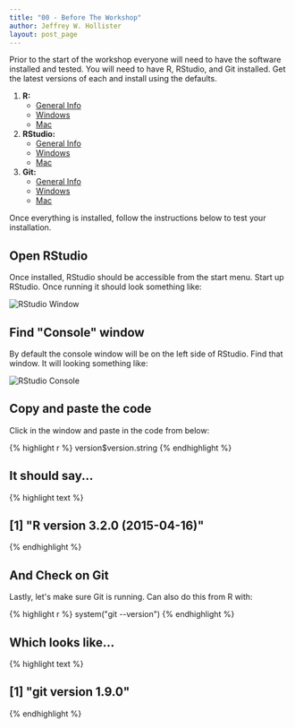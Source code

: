 ```yaml
---
title: "00 - Before The Workshop"
author: Jeffrey W. Hollister
layout: post_page
---
```


Prior to the start of the workshop everyone will need to have the software 
installed and tested.  You will need to have R, RStudio, and Git installed.  Get the latest versions of each and install using the defaults.  

1. **R:** 
    - [General Info](http://cran.r-project.org/)
    - [Windows](http://cran.r-project.org/bin/windows/base/R-3.2.0-win.exe)
    - [Mac](http://cran.r-project.org/bin/macosx/R-3.2.0.pkg)
2. **RStudio:** 
    - [General Info](http://www.rstudio.com/products/rstudio/download/)
    - [Windows](http://download1.rstudio.org/RStudio-0.99.446.exe)
    - [Mac](http://download1.rstudio.org/RStudio-0.99.446.dmg)
3. **Git:** 
    - [General Info](https://git-scm.com/downloads)
    - [Windows](https://git-scm.com/download/win)
    - [Mac](https://git-scm.com/download/mac)
  
Once everything is installed, follow the instructions below to test your installation.

## Open RStudio
Once installed, RStudio should be accessible from the start menu.  Start up RStudio.  Once running it should look something like:

![RStudio Window](/iale_open_science/figure/rstudio.png)

## Find "Console" window
By default the console window will be on the left side of RStudio.  Find that window.  It will looking something like:  

![RStudio Console](/iale_open_science/figure/rstudio_console.png)

## Copy and paste the code
Click in the window and paste in the code from below:


{% highlight r %}
version$version.string
{% endhighlight %}

## It should say...


{% highlight text %}
## [1] "R version 3.2.0 (2015-04-16)"
{% endhighlight %}

## And Check on Git 
Lastly, let's make sure Git is running.  Can also do this from R with:


{% highlight r %}
system("git --version")
{% endhighlight %}

## Which looks like...


{% highlight text %}
## [1] "git version 1.9.0"
{% endhighlight %}



